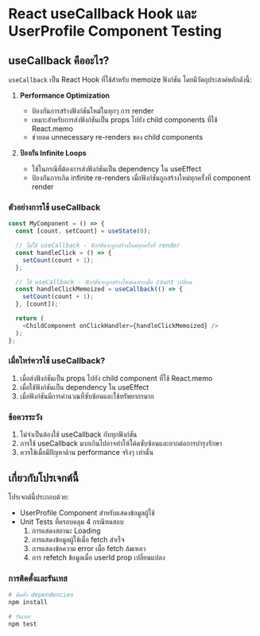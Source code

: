 # React useCallback Hook และ UserProfile Component Testing

## useCallback คืออะไร?
`useCallback` เป็น React Hook ที่ใช้สำหรับ memoize ฟังก์ชัน โดยมีวัตถุประสงค์หลักดังนี้:

1. **Performance Optimization**
   - ป้องกันการสร้างฟังก์ชันใหม่ในทุกๆ การ render
   - เหมาะสำหรับการส่งฟังก์ชันเป็น props ไปยัง child components ที่ใช้ React.memo
   - ช่วยลด unnecessary re-renders ของ child components

2. **ป้องกัน Infinite Loops**
   - ใช้ในกรณีที่ต้องการส่งฟังก์ชันเป็น dependency ใน useEffect
   - ป้องกันการเกิด infinite re-renders เมื่อฟังก์ชันถูกสร้างใหม่ทุกครั้งที่ component render

### ตัวอย่างการใช้ useCallback
```javascript
const MyComponent = () => {
  const [count, setCount] = useState(0);

  // ไม่ใช้ useCallback - ฟังก์ชันจะถูกสร้างใหม่ทุกครั้งที่ render
  const handleClick = () => {
    setCount(count + 1);
  };

  // ใช้ useCallback - ฟังก์ชันจะถูกสร้างใหม่เฉพาะเมื่อ count เปลี่ยน
  const handleClickMemoized = useCallback(() => {
    setCount(count + 1);
  }, [count]);

  return (
    <ChildComponent onClickHandler={handleClickMemoized} />
  );
};
```

### เมื่อไหร่ควรใช้ useCallback?
1. เมื่อส่งฟังก์ชันเป็น props ไปยัง child component ที่ใช้ React.memo
2. เมื่อใช้ฟังก์ชันเป็น dependency ใน useEffect
3. เมื่อฟังก์ชันมีการคำนวณที่ซับซ้อนและใช้ทรัพยากรมาก

### ข้อควรระวัง
1. ไม่จำเป็นต้องใช้ useCallback กับทุกฟังก์ชัน
2. การใช้ useCallback มากเกินไปอาจทำให้โค้ดซับซ้อนและยากต่อการบำรุงรักษา
3. ควรใช้เมื่อมีปัญหาด้าน performance จริงๆ เท่านั้น

## เกี่ยวกับโปรเจกต์นี้
โปรเจกต์นี้ประกอบด้วย:
- UserProfile Component สำหรับแสดงข้อมูลผู้ใช้
- Unit Tests ที่ครอบคลุม 4 กรณีทดสอบ
  1. การแสดงสถานะ Loading
  2. การแสดงข้อมูลผู้ใช้เมื่อ fetch สำเร็จ
  3. การแสดงข้อความ error เมื่อ fetch ล้มเหลว
  4. การ refetch ข้อมูลเมื่อ userId prop เปลี่ยนแปลง

### การติดตั้งและรันเทส
```bash
# ติดตั้ง dependencies
npm install

# รันเทส
npm test
```
